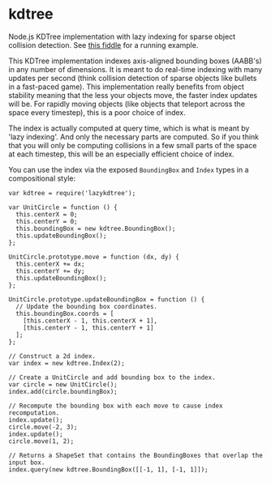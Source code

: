 kdtree
======

Node.js KDTree implementation with lazy indexing for sparse object collision detection. See [this fiddle](http://jsfiddle.net/0x0539/vShP4/12/embedded/result/) for a running example.

This KDTree implementation indexes axis-aligned bounding boxes (AABB's) in any number of dimensions. It is meant to do real-time indexing with many updates per second (think collision detection of sparse objects like bullets in a fast-paced game). This implementation really benefits from object stability meaning that the less your objects move, the faster index updates will be. For rapidly moving objects (like objects that teleport across the space every timestep), this is a poor choice of index.

The index is actually computed at query time, which is what is meant by 'lazy indexing'. And only the necessary parts are computed. So if you think that you will only be computing collisions in a few small parts of the space at each timestep, this will be an especially efficient choice of index.

You can use the index via the exposed `BoundingBox` and `Index` types in a compositional style:

```
var kdtree = require('lazykdtree');

var UnitCircle = function () {
  this.centerX = 0;
  this.centerY = 0;
  this.boundingBox = new kdtree.BoundingBox();
  this.updateBoundingBox();
};

UnitCircle.prototype.move = function (dx, dy) {
  this.centerX += dx;
  this.centerY += dy;
  this.updateBoundingBox();
};

UnitCircle.prototype.updateBoundingBox = function () {
  // Update the bounding box coordinates.
  this.boundingBox.coords = [
    [this.centerX - 1, this.centerX + 1], 
    [this.centerY - 1, this.centerY + 1]
  ];
};

// Construct a 2d index.
var index = new kdtree.Index(2);

// Create a UnitCircle and add bounding box to the index.
var circle = new UnitCircle();
index.add(circle.boundingBox);

// Recompute the bounding box with each move to cause index recomputation.
index.update();
circle.move(-2, 3);
index.update();
circle.move(1, 2);

// Returns a ShapeSet that contains the BoundingBoxes that overlap the input box.
index.query(new kdtree.BoundingBox([[-1, 1], [-1, 1]]);
```
